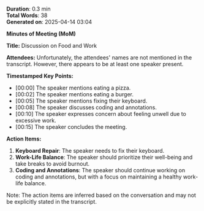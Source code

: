 
**Duration**: 0.3 min  
**Total Words**: 38  
**Generated on**: 2025-04-14 03:04


**Minutes of Meeting (MoM)**

**Title:** Discussion on Food and Work

**Attendees:** Unfortunately, the attendees' names are not mentioned in the transcript. However, there appears to be at least one speaker present.

**Timestamped Key Points:**

* [00:00] The speaker mentions eating a pizza.
* [00:02] The speaker mentions eating a burger.
* [00:05] The speaker mentions fixing their keyboard.
* [00:08] The speaker discusses coding and annotations.
* [00:10] The speaker expresses concern about feeling unwell due to excessive work.
* [00:15] The speaker concludes the meeting.

**Action Items:**

1. **Keyboard Repair**: The speaker needs to fix their keyboard.
2. **Work-Life Balance**: The speaker should prioritize their well-being and take breaks to avoid burnout.
3. **Coding and Annotations**: The speaker should continue working on coding and annotations, but with a focus on maintaining a healthy work-life balance.

Note: The action items are inferred based on the conversation and may not be explicitly stated in the transcript.